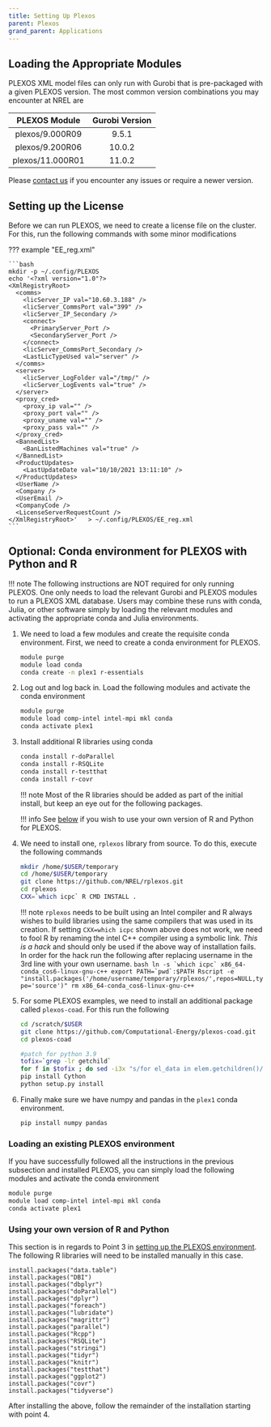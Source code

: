 ```yaml
---
title: Setting Up Plexos
parent: Plexos
grand_parent: Applications
---
```


## Loading the Appropriate Modules

PLEXOS XML model files can only run with Gurobi that is pre-packaged with a given PLEXOS version. The most common version combinations you may encounter at NREL are

| PLEXOS Module    | Gurobi Version |
|:----------------:|:-------------:|
| plexos/9.000R09  | 9.5.1  |
| plexos/9.200R06  | 10.0.2 |
| plexos/11.000R01 | 11.0.2 |

Please [contact us](https://www.nrel.gov/hpc/contact-us.html) if you encounter any issues or require a newer version.

## Setting up the License

Before we can run PLEXOS, we need to create a license file on the cluster. For this, run the following commands with some minor modifications

??? example "EE_reg.xml"

    ```bash
    mkdir -p ~/.config/PLEXOS
    echo '<?xml version="1.0"?>
    <XmlRegistryRoot>
      <comms>
        <licServer_IP val="10.60.3.188" />
        <licServer_CommsPort val="399" />
        <licServer_IP_Secondary />
        <connect>
          <PrimaryServer_Port />
          <SecondaryServer_Port />
        </connect>
        <licServer_CommsPort_Secondary />
        <LastLicTypeUsed val="server" />
      </comms>
      <server>
        <licServer_LogFolder val="/tmp/" />
        <licServer_LogEvents val="true" />
      </server>
      <proxy_cred>
        <proxy_ip val="" />
        <proxy_port val="" />
        <proxy_uname val="" />
        <proxy_pass val="" />
      </proxy_cred>
      <BannedList>
        <BanListedMachines val="true" />
      </BannedList>
      <ProductUpdates>
        <LastUpdateDate val="10/10/2021 13:11:10" />
      </ProductUpdates>
      <UserName />
      <Company />
      <UserEmail />
      <CompanyCode />
      <LicenseServerRequestCount />
    </XmlRegistryRoot>'   > ~/.config/PLEXOS/EE_reg.xml
    ```
## **Optional**: Conda environment for PLEXOS with Python and R

!!! note
    The following instructions are NOT required for only running PLEXOS. One only needs to load the relevant Gurobi and PLEXOS modules to run a PLEXOS XML database. Users may combine these runs with conda, Julia, or other software simply by loading the relevant modules and activating the appropriate conda and Julia environments.

1. We need to load a few modules and create the requisite conda environment. First, we need to create a conda environment for PLEXOS.
    ```bash
    module purge
    module load conda
    conda create -n plex1 r-essentials
    ```
2. Log out and log back in. Load the following modules and activate the conda environment
    ```bash
    module purge
    module load comp-intel intel-mpi mkl conda
    conda activate plex1
    ```
3. Install additional R libraries using conda
    ```bash
    conda install r-doParallel
    conda install r-RSQLite
    conda install r-testthat
    conda install r-covr
    ```

    !!! note
        Most of the R libraries should be added as part of the initial install, but keep an eye out for the following packages.

    !!! info
        See [below](setup_plexos.md#using-your-own-version-of-r-and-python) if you wish to use your own version of R and Python for PLEXOS.

4. We need to install one, `rplexos` library from source. To do this, execute the following commands
    ```bash
    mkdir /home/$USER/temporary    
    cd /home/$USER/temporary
    git clone https://github.com/NREL/rplexos.git
    cd rplexos
    CXX=`which icpc` R CMD INSTALL .
    ```

    !!! note
        `rplexos` needs to be built using an Intel compiler and R always wishes to build libraries using the same compilers that was used in its creation. If setting `CXX=which icpc` shown above does not work, we need to fool R by renaming the intel C++ compiler using a symbolic link. *This is a hack* and should only be used if the above way of installation fails. In order for the hack run the following after replacing username in the 3rd line with your own username.
        ```bash
        ln -s `which icpc` x86_64-conda_cos6-linux-gnu-c++
        export PATH=`pwd`:$PATH
        Rscript -e  "install.packages('/home/username/temporary/rplexos/',repos=NULL,type='source')"
        rm x86_64-conda_cos6-linux-gnu-c++
        ```

5. For some PLEXOS examples, we need to install an additional package called `plexos-coad`. For this run the following
    ```bash
    cd /scratch/$USER
    git clone https://github.com/Computational-Energy/plexos-coad.git
    cd plexos-coad

    #patch for python 3.9
    tofix=`grep -lr getchild`
    for f in $tofix ; do sed -i3x "s/for el_data in elem.getchildren()/for el_data in list\(elem\)/" $f ; done
    pip install Cython
    python setup.py install
    ```

6. Finally make sure we have numpy and pandas in the `plex1` conda environment.
    ```bash
    pip install numpy pandas
    ```

### Loading an existing PLEXOS environment

If you have successfully followed all the instructions in the previous subsection and installed PLEXOS, you can simply load the following modules and activate the conda environment

```bash
module purge
module load comp-intel intel-mpi mkl conda
conda activate plex1
```

### Using your own version of R and Python

This section is in regards to Point 3 in [setting up the PLEXOS environment](#conda-environment-for-plexos-with-python-and-r).
The following R libraries will need to be installed manually in this case.

```
install.packages("data.table")
install.packages("DBI")
install.packages("dbplyr")
install.packages("doParallel")
install.packages("dplyr")
install.packages("foreach")
install.packages("lubridate")
install.packages("magrittr")
install.packages("parallel")
install.packages("Rcpp")
install.packages("RSQLite")
install.packages("stringi")
install.packages("tidyr")
install.packages("knitr")
install.packages("testthat")
install.packages("ggplot2")
install.packages("covr")
install.packages("tidyverse")
```

After installing the above, follow the remainder of the installation starting with
point 4.
